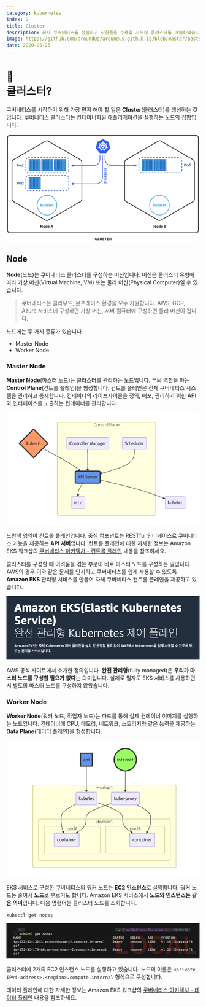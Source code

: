 ```yaml
---
category: kubernetes
index: 2
title: Cluster
description: 회사 쿠버네티스를 설립하고 직원들을 수용할 사무실 클러스터를 매입하였습니다. 사무실은 임원진 구역인 마스터 노드와 직원 구역인 워커 노드로 나누어 관리하려고 합니다. 임원진은 컨설팅 업체 EKS에 자문을 구하면 1시간 안에 구성할 수 있어요.
image: https://github.com/aroundus/aroundus.github.io/blob/master/posts/kubernetes/cover.jpg?raw=true
date: 2020-05-25
---
```


# 🧐<br />클러스터?

쿠버네티스를 시작하기 위해 가장 먼저 해야 할 일은 **Cluster**(클러스터)를 생성하는 것입니다. 쿠버네티스 클러스터는 컨테이너화된 애플리케이션을 실행하는 노드의 집합입니다.

![GATSBY_EMPTY_ALT](./cluster-structure.jpg)

## Node

**Node**(노드)는 쿠버네티스 클러스터를 구성하는 머신입니다. 머신은 클러스터 유형에 따라 가상 머신(Virtual Machine, VM) 또는 물리 머신(Physical Computer)일 수 있습니다.

> 쿠버네티스는 클라우드, 온프레미스 환경을 모두 지원합니다. AWS, GCP, Azure 서비스에 구성하면 가상 머신, 서버 컴퓨터에 구성하면 물리 머신이 됩니다.

노드에는 두 가지 종류가 있습니다.

* Master Node
* Worker Node

### Master Node

**Master Node**(마스터 노드)는 클러스터를 관리하는 노드입니다. 두뇌 역할을 하는 **Control Plane**(컨트롤 플레인)을 형성합니다. 컨트롤 플레인은 전체 쿠버네티스 시스템을 관리하고 통제합니다. 컨테이너의 라이프사이클을 정의, 배포, 관리하기 위한 API와 인터페이스를 노출하는 컨테이너를 관리합니다.

![마스터 노드 구조](./master-node.jpg)

노란색 영역이 컨트롤 플레인입니다. 중심 컴포넌트는 RESTful 인터페이스로 쿠버네티스 기능을 제공하는 **API 서버**입니다. 컨트롤 플레인에 대한 자세한 정보는 Amazon EKS 워크샵의 [쿠버네티스 아키텍처 - 컨트롤 플레인](https://awskrug.github.io/eks-workshop/introduction/architecture/architecture_control/) 내용을 참조하세요.

클러스터를 구성할 때 어려움을 겪는 부분이 바로 마스터 노드를 구성하는 일입니다. AWS의 경우 이와 같은 문제를 인지하고 쿠버네티스를 쉽게 사용할 수 있도록 **Amazon EKS** 관리형 서비스를 만들어 자체 쿠버네티스 컨트롤 플레인을 제공하고 있습니다.

![AWS 공식 사이트에서 소개한 EKS 정의](./aws-eks-introduction.jpg)

AWS 공식 사이트에서 소개한 정의입니다. **완전 관리형**(fully managed)은 **우리가 마스터 노드를 구성할 필요가 없다**는 의미입니다. 실제로 필자도 EKS 서비스를 사용하면서 별도의 마스터 노드를 구성하지 않았습니다.

### Worker Node

**Worker Node**(워커 노드, 작업자 노드)는 파드를 통해 실제 컨테이너 이미지를 실행하는 노드입니다. 컨테이너에 CPU, 메모리, 네트워크, 스토리지와 같은 능력을 제공하는 **Data Plane**(데이터 플레인)을 형성합니다.

![워커 노드 구조](./worker-node.jpg)

EKS 서비스로 구성한 쿠버네티스의 워커 노드는 **EC2 인스턴스**로 실행합니다. 워커 노드는 줄여서 **노드**로 부르기도 합니다. Amazon EKS 서비스에서 **노드와 인스턴스는 같은 의미**입니다. 다음 명령어는 클러스터 노드를 조회합니다.

```shell{promptHost: localhost}
kubectl get nodes
```

![GATSBY_EMPTY_ALT](./terminal-kubectl-get-nodes.jpg)

클러스터에 2개의 EC2 인스턴스 노드를 실행하고 있습니다. 노드의 이름은 `<private-IPv4-address>.<region>.compute.internal` 형식으로 구성합니다.

데이터 플레인에 대한 자세한 정보는 Amazon EKS 워크샵의 [쿠버네티스 아키텍처 - 데이터 플레인](https://awskrug.github.io/eks-workshop/introduction/architecture/architecture_worker/) 내용을 참조하세요.
